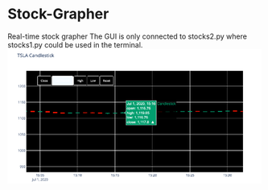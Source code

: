 # Stock-Grapher
Real-time stock grapher
The GUI is only connected to stocks2.py where stocks1.py could be used in the terminal.
![](ss.png)
